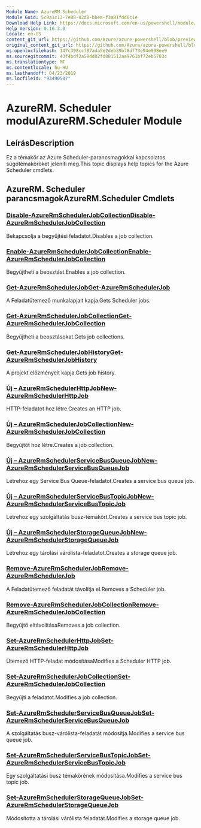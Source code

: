 ```yaml
---
Module Name: AzureRM.Scheduler
Module Guid: 5c8a1c13-7e88-42d8-bbea-f3a81fdd6c1e
Download Help Link: https://docs.microsoft.com/en-us/powershell/module/azurerm.scheduler
Help Version: 0.16.3.0
Locale: en-US
content_git_url: https://github.com/Azure/azure-powershell/blob/preview/src/ResourceManager/Scheduler/Commands.Scheduler/help/AzureRM.Scheduler.md
original_content_git_url: https://github.com/Azure/azure-powershell/blob/preview/src/ResourceManager/Scheduler/Commands.Scheduler/help/AzureRM.Scheduler.md
ms.openlocfilehash: 147c398ccf87ada5e2deb39b78df73e94e998ee9
ms.sourcegitcommit: 43f4bdf2a59dd82fd881512aa9761bf72eb5703c
ms.translationtype: MT
ms.contentlocale: hu-HU
ms.lasthandoff: 04/23/2019
ms.locfileid: "93490507"
---
```

# <span data-ttu-id="eeb5f-101">AzureRM. Scheduler modul</span><span class="sxs-lookup"><span data-stu-id="eeb5f-101">AzureRM.Scheduler Module</span></span>
## <span data-ttu-id="eeb5f-102">Leírás</span><span class="sxs-lookup"><span data-stu-id="eeb5f-102">Description</span></span>
<span data-ttu-id="eeb5f-103">Ez a témakör az Azure Scheduler-parancsmagokkal kapcsolatos súgótémaköröket jeleníti meg.</span><span class="sxs-lookup"><span data-stu-id="eeb5f-103">This topic displays help topics for the Azure Scheduler cmdlets.</span></span>

## <span data-ttu-id="eeb5f-104">AzureRM. Scheduler parancsmagok</span><span class="sxs-lookup"><span data-stu-id="eeb5f-104">AzureRM.Scheduler Cmdlets</span></span>
### [<span data-ttu-id="eeb5f-105">Disable-AzureRmSchedulerJobCollection</span><span class="sxs-lookup"><span data-stu-id="eeb5f-105">Disable-AzureRmSchedulerJobCollection</span></span>](Disable-AzureRmSchedulerJobCollection.md)
<span data-ttu-id="eeb5f-106">Bekapcsolja a begyűjtési feladatot.</span><span class="sxs-lookup"><span data-stu-id="eeb5f-106">Disables a job collection.</span></span>

### [<span data-ttu-id="eeb5f-107">Enable-AzureRmSchedulerJobCollection</span><span class="sxs-lookup"><span data-stu-id="eeb5f-107">Enable-AzureRmSchedulerJobCollection</span></span>](Enable-AzureRmSchedulerJobCollection.md)
<span data-ttu-id="eeb5f-108">Begyűjtheti a beosztást.</span><span class="sxs-lookup"><span data-stu-id="eeb5f-108">Enables a job collection.</span></span>

### [<span data-ttu-id="eeb5f-109">Get-AzureRmSchedulerJob</span><span class="sxs-lookup"><span data-stu-id="eeb5f-109">Get-AzureRmSchedulerJob</span></span>](Get-AzureRmSchedulerJob.md)
<span data-ttu-id="eeb5f-110">A Feladatütemező munkalapjait kapja.</span><span class="sxs-lookup"><span data-stu-id="eeb5f-110">Gets Scheduler jobs.</span></span>

### [<span data-ttu-id="eeb5f-111">Get-AzureRmSchedulerJobCollection</span><span class="sxs-lookup"><span data-stu-id="eeb5f-111">Get-AzureRmSchedulerJobCollection</span></span>](Get-AzureRmSchedulerJobCollection.md)
<span data-ttu-id="eeb5f-112">Begyűjtheti a beosztásokat.</span><span class="sxs-lookup"><span data-stu-id="eeb5f-112">Gets job collections.</span></span>

### [<span data-ttu-id="eeb5f-113">Get-AzureRmSchedulerJobHistory</span><span class="sxs-lookup"><span data-stu-id="eeb5f-113">Get-AzureRmSchedulerJobHistory</span></span>](Get-AzureRmSchedulerJobHistory.md)
<span data-ttu-id="eeb5f-114">A projekt előzményeit kapja.</span><span class="sxs-lookup"><span data-stu-id="eeb5f-114">Gets job history.</span></span>

### [<span data-ttu-id="eeb5f-115">Új – AzureRmSchedulerHttpJob</span><span class="sxs-lookup"><span data-stu-id="eeb5f-115">New-AzureRmSchedulerHttpJob</span></span>](New-AzureRmSchedulerHttpJob.md)
<span data-ttu-id="eeb5f-116">HTTP-feladatot hoz létre.</span><span class="sxs-lookup"><span data-stu-id="eeb5f-116">Creates an HTTP job.</span></span>

### [<span data-ttu-id="eeb5f-117">Új – AzureRmSchedulerJobCollection</span><span class="sxs-lookup"><span data-stu-id="eeb5f-117">New-AzureRmSchedulerJobCollection</span></span>](New-AzureRmSchedulerJobCollection.md)
<span data-ttu-id="eeb5f-118">Begyűjtőt hoz létre.</span><span class="sxs-lookup"><span data-stu-id="eeb5f-118">Creates a job collection.</span></span>

### [<span data-ttu-id="eeb5f-119">Új – AzureRmSchedulerServiceBusQueueJob</span><span class="sxs-lookup"><span data-stu-id="eeb5f-119">New-AzureRmSchedulerServiceBusQueueJob</span></span>](New-AzureRmSchedulerServiceBusQueueJob.md)
<span data-ttu-id="eeb5f-120">Létrehoz egy Service Bus Queue-feladatot.</span><span class="sxs-lookup"><span data-stu-id="eeb5f-120">Creates a service bus queue job.</span></span>

### [<span data-ttu-id="eeb5f-121">Új – AzureRmSchedulerServiceBusTopicJob</span><span class="sxs-lookup"><span data-stu-id="eeb5f-121">New-AzureRmSchedulerServiceBusTopicJob</span></span>](New-AzureRmSchedulerServiceBusTopicJob.md)
<span data-ttu-id="eeb5f-122">Létrehoz egy szolgáltatás busz-témakört.</span><span class="sxs-lookup"><span data-stu-id="eeb5f-122">Creates a service bus topic job.</span></span>

### [<span data-ttu-id="eeb5f-123">Új – AzureRmSchedulerStorageQueueJob</span><span class="sxs-lookup"><span data-stu-id="eeb5f-123">New-AzureRmSchedulerStorageQueueJob</span></span>](New-AzureRmSchedulerStorageQueueJob.md)
<span data-ttu-id="eeb5f-124">Létrehoz egy tárolási várólista-feladatot.</span><span class="sxs-lookup"><span data-stu-id="eeb5f-124">Creates a storage queue job.</span></span>

### [<span data-ttu-id="eeb5f-125">Remove-AzureRmSchedulerJob</span><span class="sxs-lookup"><span data-stu-id="eeb5f-125">Remove-AzureRmSchedulerJob</span></span>](Remove-AzureRmSchedulerJob.md)
<span data-ttu-id="eeb5f-126">A Feladatütemező feladatát távolítja el.</span><span class="sxs-lookup"><span data-stu-id="eeb5f-126">Removes a Scheduler job.</span></span>

### [<span data-ttu-id="eeb5f-127">Remove-AzureRmSchedulerJobCollection</span><span class="sxs-lookup"><span data-stu-id="eeb5f-127">Remove-AzureRmSchedulerJobCollection</span></span>](Remove-AzureRmSchedulerJobCollection.md)
<span data-ttu-id="eeb5f-128">Begyűjtő eltávolítása</span><span class="sxs-lookup"><span data-stu-id="eeb5f-128">Removes a job collection.</span></span>

### [<span data-ttu-id="eeb5f-129">Set-AzureRmSchedulerHttpJob</span><span class="sxs-lookup"><span data-stu-id="eeb5f-129">Set-AzureRmSchedulerHttpJob</span></span>](Set-AzureRmSchedulerHttpJob.md)
<span data-ttu-id="eeb5f-130">Ütemező HTTP-feladat módosítása</span><span class="sxs-lookup"><span data-stu-id="eeb5f-130">Modifies a Scheduler HTTP job.</span></span>

### [<span data-ttu-id="eeb5f-131">Set-AzureRmSchedulerJobCollection</span><span class="sxs-lookup"><span data-stu-id="eeb5f-131">Set-AzureRmSchedulerJobCollection</span></span>](Set-AzureRmSchedulerJobCollection.md)
<span data-ttu-id="eeb5f-132">Begyűjti a feladatot.</span><span class="sxs-lookup"><span data-stu-id="eeb5f-132">Modifies a job collection.</span></span>

### [<span data-ttu-id="eeb5f-133">Set-AzureRmSchedulerServiceBusQueueJob</span><span class="sxs-lookup"><span data-stu-id="eeb5f-133">Set-AzureRmSchedulerServiceBusQueueJob</span></span>](Set-AzureRmSchedulerServiceBusQueueJob.md)
<span data-ttu-id="eeb5f-134">A szolgáltatás busz-várólista-feladatát módosítja.</span><span class="sxs-lookup"><span data-stu-id="eeb5f-134">Modifies a service bus queue job.</span></span>

### [<span data-ttu-id="eeb5f-135">Set-AzureRmSchedulerServiceBusTopicJob</span><span class="sxs-lookup"><span data-stu-id="eeb5f-135">Set-AzureRmSchedulerServiceBusTopicJob</span></span>](Set-AzureRmSchedulerServiceBusTopicJob.md)
<span data-ttu-id="eeb5f-136">Egy szolgáltatási busz témakörének módosítása.</span><span class="sxs-lookup"><span data-stu-id="eeb5f-136">Modifies a service bus topic job.</span></span>

### [<span data-ttu-id="eeb5f-137">Set-AzureRmSchedulerStorageQueueJob</span><span class="sxs-lookup"><span data-stu-id="eeb5f-137">Set-AzureRmSchedulerStorageQueueJob</span></span>](Set-AzureRmSchedulerStorageQueueJob.md)
<span data-ttu-id="eeb5f-138">Módosította a tárolási várólista feladatát.</span><span class="sxs-lookup"><span data-stu-id="eeb5f-138">Modifies a storage queue job.</span></span>

